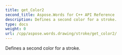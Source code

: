 ```yaml
---
title: get_Color2
second_title: Aspose.Words for C++ API Reference
description: Defines a second color for a stroke. 
type: docs
weight: 0
url: /cpp/aspose.words.drawing/stroke/get_color2/
---
```


Defines a second color for a stroke. 

